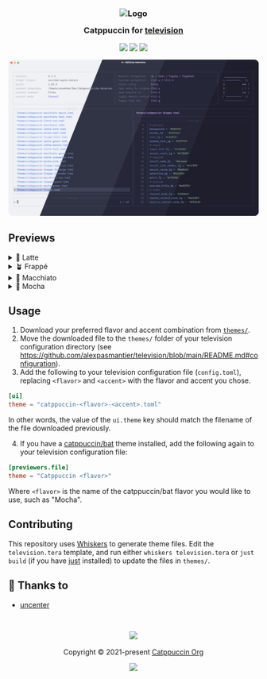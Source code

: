 <h3 align="center">
	<img src="https://raw.githubusercontent.com/catppuccin/catppuccin/main/assets/logos/exports/1544x1544_circle.png" width="100" alt="Logo"/><br/>
	<img src="https://raw.githubusercontent.com/catppuccin/catppuccin/main/assets/misc/transparent.png" height="30" width="0px"/>
	Catppuccin for <a href="https://github.com/alexpasmantier/television">television</a>
	<img src="https://raw.githubusercontent.com/catppuccin/catppuccin/main/assets/misc/transparent.png" height="30" width="0px"/>
</h3>

<p align="center">
	<a href="https://github.com/catppuccin/television/stargazers"><img src="https://img.shields.io/github/stars/catppuccin/television?colorA=363a4f&colorB=b7bdf8&style=for-the-badge"></a>
	<a href="https://github.com/catppuccin/television/issues"><img src="https://img.shields.io/github/issues/catppuccin/television?colorA=363a4f&colorB=f5a97f&style=for-the-badge"></a>
	<a href="https://github.com/catppuccin/television/contributors"><img src="https://img.shields.io/github/contributors/catppuccin/television?colorA=363a4f&colorB=a6da95&style=for-the-badge"></a>
</p>

<p align="center">
	<img src="assets/preview.webp"/>
</p>

## Previews

<details>
<summary>🌻 Latte</summary>
<img src="assets/latte.webp"/>
</details>
<details>
<summary>🪴 Frappé</summary>
<img src="assets/frappe.webp"/>
</details>
<details>
<summary>🌺 Macchiato</summary>
<img src="assets/macchiato.webp"/>
</details>
<details>
<summary>🌿 Mocha</summary>
<img src="assets/mocha.webp"/>
</details>

## Usage

1. Download your preferred flavor and accent combination from [`themes/`](./themes/).
2. Move the downloaded file to the `themes/` folder of your television configuration directory (see https://github.com/alexpasmantier/television/blob/main/README.md#configuration).
3. Add the following to your television configuration file (`config.toml`), replacing `<flavor>` and `<accent>` with the flavor and accent you chose.

```toml
[ui]
theme = "catppuccin-<flavor>-<accent>.toml"
```

In other words, the value of the `ui.theme` key should match the filename of the file downloaded previously.

4. If you have a [catppuccin/bat](https://github.com/catppuccin/bat) theme installed, add the following again to your television configuration file:

```toml
[previewers.file]
theme = "Catppuccin <flavor>"
```

Where `<flavor>` is the name of the catppuccin/bat flavor you would like to use, such as "Mocha".

## Contributing

This repository uses [Whiskers](https://github.com/catppuccin/whiskers) to generate theme files. Edit the `television.tera` template, and run either `whiskers television.tera` or `just build` (if you have [just](https://github.com/casey/just) installed) to update the files in `themes/`.

## 💝 Thanks to

- [uncenter](https://github.com/uncenter)

&nbsp;

<p align="center">
	<img src="https://raw.githubusercontent.com/catppuccin/catppuccin/main/assets/footers/gray0_ctp_on_line.svg?sanitize=true" />
</p>

<p align="center">
	Copyright &copy; 2021-present <a href="https://github.com/catppuccin" target="_blank">Catppuccin Org</a>
</p>

<p align="center">
	<a href="https://github.com/catppuccin/catppuccin/blob/main/LICENSE"><img src="https://img.shields.io/static/v1.svg?style=for-the-badge&label=License&message=MIT&logoColor=d9e0ee&colorA=363a4f&colorB=b7bdf8"/></a>
</p>
